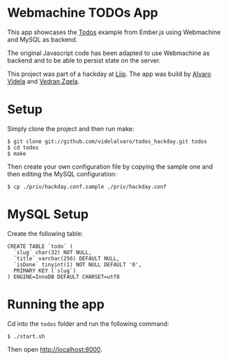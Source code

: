 # Webmachine TODOs App #

This app showcases the [Todos](http://emberjs.com/examples/todos/) example from Ember.js using Webmachine and MySQL as backend.

The original Javascript code has been adapted to use Webmachine as backend and to be able to persist state on the server.

This project was part of a hackday at [Liip](http://www.liip.ch). The app was build by [Alvaro Videla](https://twitter.com/#!/old_sound) and [Vedran Zgela](https://twitter.com/#!/vedranzgela).

# Setup #

Simply clone the project and then run make:

    $ git clone git://github.com/videlalvaro/todos_hackday.git todos
    $ cd todos
    $ make

Then create your own configuration file by copying the sample one and then editing the MySQL configuration:

    $ cp ./priv/hackday.conf.sample ./priv/hackday.conf

# MySQL Setup #

Create the following table:

    CREATE TABLE `todo` (
      `slug` char(32) NOT NULL,
      `title` varchar(256) DEFAULT NULL,
      `isDone` tinyint(1) NOT NULL DEFAULT '0',
      PRIMARY KEY (`slug`)
    ) ENGINE=InnoDB DEFAULT CHARSET=utf8

# Running the app #

Cd into the `todos` folder and run the following command:

    $ ./start.sh

Then open [http://localhost:8000](http://localhost:8000).
